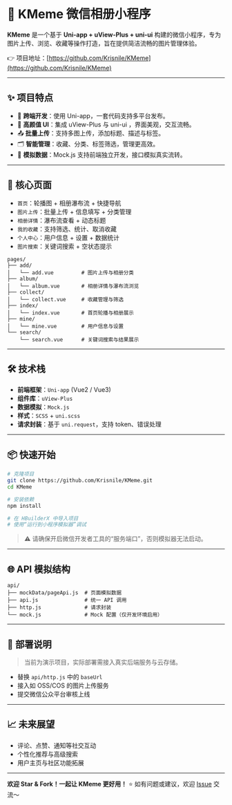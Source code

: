 # 🚀 KMeme 微信相册小程序

**KMeme** 是一个基于 **Uni-app + uView-Plus + uni-ui** 构建的微信小程序，专为图片上传、浏览、收藏等操作打造，旨在提供简洁流畅的图片管理体验。

👉 项目地址：[https://github.com/Krisnile/KMeme](https://github.com/Krisnile/KMeme)

---

## ✨ 项目特点

* 📱 **跨端开发**：使用 Uni-app，一套代码支持多平台发布。
* 🎨 **高颜值 UI**：集成 uView-Plus 与 uni-ui ，界面美观，交互流畅。
* 📤 **批量上传**：支持多图上传，添加标题、描述与标签。
* 🗂️ **智能管理**：收藏、分类、标签筛选，管理更高效。
* 🧪 **模拟数据**：Mock.js 支持前端独立开发，接口模拟真实流转。

---

## 🧩 核心页面

* `首页`：轮播图 + 相册瀑布流 + 快捷导航
* `图片上传`：批量上传 + 信息填写 + 分类管理
* `相册详情`：瀑布流查看 + 动态标题
* `我的收藏`：支持筛选、统计、取消收藏
* `个人中心`：用户信息 + 设置 + 数据统计
* `图片搜索`：关键词搜索 + 空状态提示

```
pages/
├── add/
│   └── add.vue         # 图片上传与相册分类
├── album/
│   └── album.vue       # 相册详情与瀑布流浏览
├── collect/
│   └── collect.vue     # 收藏管理与筛选
├── index/
│   └── index.vue       # 首页轮播与相册展示
├── mine/
│   └── mine.vue        # 用户信息与设置
└── search/
    └── search.vue      # 关键词搜索与结果展示
```
---

## 🛠 技术栈

* **前端框架**：`Uni-app` (Vue2 / Vue3)
* **组件库**：`uView-Plus`
* **数据模拟**：`Mock.js`
* **样式**：`SCSS` + `uni.scss`
* **请求封装**：基于 `uni.request`，支持 token、错误处理

---

## 📦 快速开始

```bash
# 克隆项目
git clone https://github.com/Krisnile/KMeme.git
cd KMeme

# 安装依赖
npm install

# 在 HBuilderX 中导入项目
# 使用“运行到小程序模拟器”调试
```

> ⚠️ 请确保开启微信开发者工具的“服务端口”，否则模拟器无法启动。

---

## 🌐 API 模拟结构

```
api/
├── mockData/pageApi.js  # 页面模拟数据
├── api.js               # 统一 API 调用
├── http.js              # 请求封装
└── mock.js              # Mock 配置（仅开发环境启用）
```

---

## 📌 部署说明

> 当前为演示项目，实际部署需接入真实后端服务与云存储。

* 替换 `api/http.js` 中的 `baseUrl`
* 接入如 OSS/COS 的图片上传服务
* 提交微信公众平台审核上线

---

## 📈 未来展望

* 评论、点赞、通知等社交互动
* 个性化推荐与高级搜索
* 用户主页与社区功能拓展

---

**欢迎 Star & Fork！一起让 KMeme 更好用！** ⭐
如有问题或建议，欢迎 [Issue](https://github.com/Krisnile/KMeme/issues) 交流～

